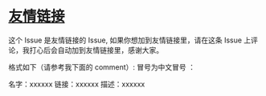 # [友情链接](https://github.com/zzy131250/gitblog/issues/36)

这个 Issue 是友情链接的 Issue, 如果你想加到友情链接里，请在这条 Issue 上评论，我打心后会自动加到友情链接里，感谢大家。

格式如下（请参考我下面的 comment）:
冒号为中文冒号 ：

名字：xxxxxx
链接：xxxxxx
描述：xxxxxx